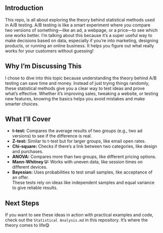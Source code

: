 ## Introduction  
This repo, is all about exploring the theory behind statistical methods used in A/B testing. A/B testing is like a smart experiment where you compare two versions of something—like an ad, a webpage, or a price—to see which one works better. I’m talking about this because it’s a super useful way to make decisions based on data, especially if you’re into marketing, designing products, or running an online business. It helps you figure out what really works for your customers without guessing!

## Why I’m Discussing This  
I chose to dive into this topic because understanding the theory behind A/B testing can save time and money. Instead of just trying things randomly, these statistical methods give you a clear way to test ideas and prove what’s effective. Whether it’s improving sales, tweaking a website, or testing new features, knowing the basics helps you avoid mistakes and make smarter choices.

## What I’ll Cover  
  - **t-test:** Compares the average results of two groups (e.g., two ad versions) to see if the difference is real.  
  - **Z-test:** Similar to t-test but for larger groups, like email open rates.  
  - **Chi-square:** Checks if there’s a link between two categories, like design and purchases.  
  - **ANOVA:** Compares more than two groups, like different pricing options.  
  - **Mann-Whitney U:** Works with uneven data, like session times on different devices.  
  - **Bayesian:** Uses probabilities to test small samples, like acceptance of an offer.  
  These tests rely on ideas like independent samples and equal variance to give reliable results.

## Next Steps  
If you want to see these ideas in action with practical examples and code, check out the `Statistical Analysis.md` in this repository. 
It’s where the theory comes to life😋
